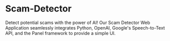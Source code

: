 # Scam-Detector

Detect potential scams with the power of AI! Our Scam Detector Web Application seamlessly integrates Python, OpenAI, Google's Speech-to-Text API, and the Panel framework to provide a simple UI.

